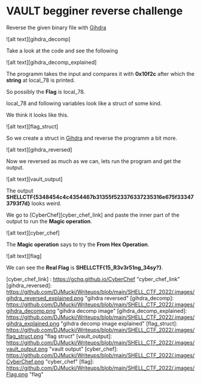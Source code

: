 # VAULT begginer reverse challenge

Reverse the given binary file with [Gihdra][gihdra_link]

![alt text][gihdra_decomp]

Take a look at the code and see the following

![alt text][gihdra_decomp_explained]

The programm takes the input and compares it with **0x10f2c** after which the **string** at local_78 is printed.

So possibly the **Flag** is local_78.

local_78 and following variables look like a struct of some kind.

We think it looks like this.

![alt text][flag_struct]

So we create a struct in [Gihdra][gihdra_link] and reverse the programm a bit more.

![alt text][gihdra_reversed]

Now we reversed as much as we can, lets run the program and get the output.

![alt text][vault_output]

The output **SHELLCTF{5348454c4c4354467b31355f523376337235316e675f333473793f7d}** looks weird.

We go to [CyberChef][cyber_chef_link] and paste the inner part of the output to run the **Magic operation**.

![alt text][cyber_chef]

The **Magic operation** says to try the **From Hex Operation**. 

![alt text][flag]

We can see the **Real Flag** is **SHELLCTF{15_R3v3r51ng_34sy?}**.

[gihdra_link]: https://ghidra-sre.org/ "gihdra link"
[cyber_chef_link] : https://gchq.github.io/CyberChef "cyber_chef_link"
[gihdra_reversed]: https://github.com/DJMucki/Writeups/blob/main/SHELL_CTF_2022/.images/gihdra_reversed_explained.png "gihdra reversed"
[gihdra_decomp]: https://github.com/DJMucki/Writeups/blob/main/SHELL_CTF_2022/.images/gihdra_decomp.png "gihdra decomp image"
[gihdra_decomp_explained]: https://github.com/DJMucki/Writeups/blob/main/SHELL_CTF_2022/.images/gihdra_explained.png "gihdra decomp image explained"
[flag_struct]: https://github.com/DJMucki/Writeups/blob/main/SHELL_CTF_2022/.images/flag_struct.png "flag struct" 
[vault_output]: https://github.com/DJMucki/Writeups/blob/main/SHELL_CTF_2022/.images/vault_output.png "vault output" 
[cyber_chef]: https://github.com/DJMucki/Writeups/blob/main/SHELL_CTF_2022/.images/CyberChef.png "cyber_chef" 
[flag]: https://github.com/DJMucki/Writeups/blob/main/SHELL_CTF_2022/.images/Flag.png "flag" 
